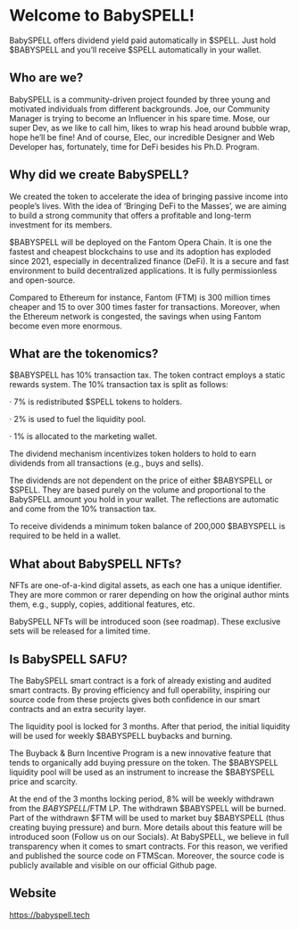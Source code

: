 # Welcome to BabySPELL!

BabySPELL offers dividend yield paid automatically in $SPELL. Just hold $BABYSPELL and you’ll receive $SPELL automatically in your wallet.

## Who are we?
BabySPELL is a community-driven project founded by three young and motivated individuals from different backgrounds. Joe, our Community Manager is trying to become an Influencer in his spare time. Mose, our super Dev, as we like to call him, likes to wrap his head around bubble wrap, hope he’ll be fine! And of course, Elec, our incredible Designer and Web Developer has, fortunately, time for DeFi besides his Ph.D. Program.

## Why did we create BabySPELL?
We created the token to accelerate the idea of bringing passive income into people’s lives. With the idea of ‘Bringing DeFi to the Masses’, we are aiming to build a strong community that offers a profitable and long-term investment for its members.

$BABYSPELL will be deployed on the Fantom Opera Chain. It is one the fastest and cheapest blockchains to use and its adoption has exploded since 2021, especially in decentralized finance (DeFi). It is a secure and fast environment to build decentralized applications. It is fully permissionless and open-source.

Compared to Ethereum for instance, Fantom (FTM) is 300 million times cheaper and 15 to over 300 times faster for transactions. Moreover, when the Ethereum network is congested, the savings when using Fantom become even more enormous.

## What are the tokenomics?
$BABYSPELL has 10% transaction tax. The token contract employs a static rewards system. The 10% transaction tax is split as follows:

· 7% is redistributed $SPELL tokens to holders.

· 2% is used to fuel the liquidity pool.

· 1% is allocated to the marketing wallet.

The dividend mechanism incentivizes token holders to hold to earn dividends from all transactions (e.g., buys and sells).

The dividends are not dependent on the price of either $BABYSPELL or $SPELL. They are based purely on the volume and proportional to the BabySPELL amount you hold in your wallet. The reflections are automatic and come from the 10% transaction tax.

To receive dividends a minimum token balance of 200,000 $BABYSPELL is required to be held in a wallet.

## What about BabySPELL NFTs?
NFTs are one-of-a-kind digital assets, as each one has a unique identifier. They are more common or rarer depending on how the original author mints them, e.g., supply, copies, additional features, etc.

BabySPELL NFTs will be introduced soon (see roadmap). These exclusive sets will be released for a limited time.

## Is BabySPELL SAFU?
The BabySPELL smart contract is a fork of already existing and audited smart contracts. By proving efficiency and full operability, inspiring our source code from these projects gives both confidence in our smart contracts and an extra security layer.

The liquidity pool is locked for 3 months. After that period, the initial liquidity will be used for weekly $BABYSPELL buybacks and burning.

The Buyback & Burn Incentive Program is a new innovative feature that tends to organically add buying pressure on the token. The $BABYSPELL liquidity pool will be used as an instrument to increase the $BABYSPELL price and scarcity.

At the end of the 3 months locking period, 8% will be weekly withdrawn from the $BABYSPELL/$FTM LP. The withdrawn $BABYSPELL will be burned. Part of the withdrawn $FTM will be used to market buy $BABYSPELL (thus creating buying pressure) and burn. More details about this feature will be introduced soon (Follow us on our Socials).
At BabySPELL, we believe in full transparency when it comes to smart contracts. For this reason, we verified and published the source code on FTMScan. Moreover, the source code is publicly available and visible on our official Github page.

## Website
https://babyspell.tech
